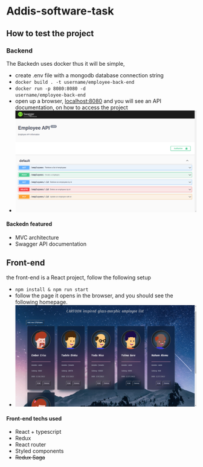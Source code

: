 # Addis-software-task

## How to test the project
### Backend
The Backedn uses docker thus it will be simple, 
- create .env file with a mongodb database connection string
- <code>docker build . -t username/employee-back-end</code>
- <code>docker run -p 8080:8080 -d username/employee-back-end</code>
- open up a browser, <a href="localhost:8080">localhost:8080</a> and you will see an API documentation, on how to access the project
- ![Employee API documentation](API-img.png)
#### Backedn featured
  - MVC architecture
  - Swagger API documentation
  
## Front-end
the front-end is a React project, follow the following setup
  - <code>npm install & npm run start</code>
  - follow the page it opens in the browser, and you should see the following homepage.
  - ![Employee API documentation](WEB-UI-img.png)
#### Front-end techs used
  - React + typescript
  - Redux
  - React router
  - Styled components
  - ~~Redux Saga~~
